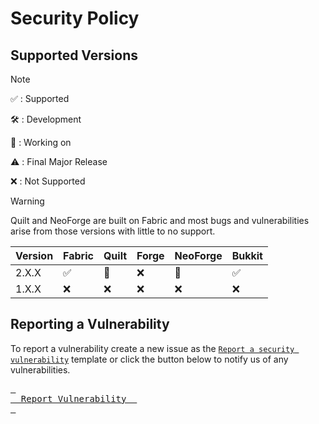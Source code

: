 # Security Policy

## Supported Versions 

> [!NOTE]
> :white_check_mark: : Supported
>
> :hammer_and_wrench: : Development
> 
> :construction: : Working on
>
> :warning: : Final Major Release
> 
> :x: : Not Supported

> [!WARNING]
> Quilt and NeoForge are built on Fabric and most bugs and vulnerabilities arise from those versions with little to no support.

| Version | Fabric             | Quilt          | Forge | NeoForge       | Bukkit             |
| ------- | ------------------ | -------------- | ----- | -------------- | ------------------ |
| 2.X.X   | :white_check_mark: | :construction: | :x:   | :construction: | :white_check_mark: |
| 1.X.X   | :x:                | :x:            | :x:   | :x:            | :x:                |

## Reporting a Vulnerability

To report a vulnerability create a new issue as the [`Report a security vulnerability`](https://github.com/XDPXI/XDLib/security/advisories/new) template or click the button below to notify us of any vulnerabilities.

[<kbd> <br>    Report Vulnerability    <br> </kbd>][DWLD]

[DWLD]: https://github.com/XDPXI/XDLib/security/advisories/new
